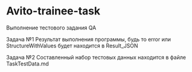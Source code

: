# Avito-trainee-task
Выполнение тестового задания QA

Задача №1
Результат выполнения программы, будь то error или StructureWithValues будет находится в Result_JSON

Задача №2 
Составленный набор тестовых данных находится в файле TaskTestData.md
